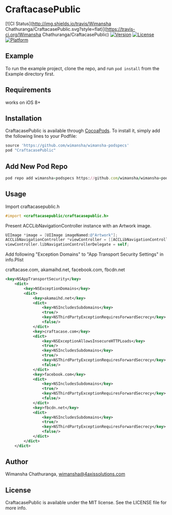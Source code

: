 # CraftacasePublic

[![CI Status](http://img.shields.io/travis/Wimansha Chathuranga/CraftacasePublic.svg?style=flat)](https://travis-ci.org/Wimansha Chathuranga/CraftacasePublic)
[![Version](https://img.shields.io/cocoapods/v/CraftacasePublic.svg?style=flat)](http://cocoapods.org/pods/CraftacasePublic)
[![License](https://img.shields.io/cocoapods/l/CraftacasePublic.svg?style=flat)](http://cocoapods.org/pods/CraftacasePublic)
[![Platform](https://img.shields.io/cocoapods/p/CraftacasePublic.svg?style=flat)](http://cocoapods.org/pods/CraftacasePublic)

## Example

To run the example project, clone the repo, and run `pod install` from the Example directory first.

## Requirements

works on iOS 8+

## Installation

CraftacasePublic is available through [CocoaPods](http://cocoapods.org). To install
it, simply add the following lines to your Podfile:

```ruby
source 'https://github.com/wimansha/wimansha-podspecs'
pod "CraftacasePublic"
```

## Add New Pod Repo

```ruby
pod repo add wimansha-podspecs https://github.com/wimansha/wimansha-podspecs.git
```

## Usage

Import craftacasepublic.h

```objective-c
#import <craftacasepublic/craftacasepublic.h>
```

Present ACCLibNavigationController instance with an Artwork image.

```objective-c
UIImage *image = [UIImage imageNamed:@"Artwork"];
ACCLibNavigationController *viewController = [[ACCLibNavigationController alloc] initWithImage:image];
viewController.libNavigationControllerDelegate = self;
```
Add following "Exception Domains" to "App Transport Security Settings" in info.Plist

craftacase.com, akamaihd.net, facebook.com, fbcdn.net

```xml
<key>NSAppTransportSecurity</key>
	<dict>
		<key>NSExceptionDomains</key>
		<dict>
			<key>akamaihd.net</key>
			<dict>
				<key>NSIncludesSubdomains</key>
				<true/>
				<key>NSThirdPartyExceptionRequiresForwardSecrecy</key>
				<false/>
			</dict>
			<key>craftacase.com</key>
			<dict>
				<key>NSExceptionAllowsInsecureHTTPLoads</key>
				<true/>
				<key>NSIncludesSubdomains</key>
				<true/>
				<key>NSThirdPartyExceptionRequiresForwardSecrecy</key>
				<false/>
			</dict>
			<key>facebook.com</key>
			<dict>
				<key>NSIncludesSubdomains</key>
				<true/>
				<key>NSThirdPartyExceptionRequiresForwardSecrecy</key>
				<false/>
			</dict>
			<key>fbcdn.net</key>
			<dict>
				<key>NSIncludesSubdomains</key>
				<true/>
				<key>NSThirdPartyExceptionRequiresForwardSecrecy</key>
				<false/>
			</dict>
		</dict>
	</dict>
  ```

## Author

Wimansha Chathuranga, wimansha@4axissolutions.com

## License

CraftacasePublic is available under the MIT license. See the LICENSE file for more info.
